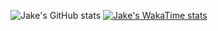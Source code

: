 ![Jake's GitHub stats](https://github-readme-stats.vercel.app/api?username=JakeSamoyed&theme=transparent&show_icons=true)
[![Jake's WakaTime stats](https://github-readme-stats.vercel.app/api/wakatime?username=JakeSamoyed)](https://github.com/anuraghazra/github-readme-stats)

